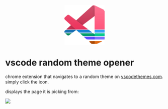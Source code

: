 <img src="icons/icon128.png" style="margin:auto;display:block">

# vscode random theme opener
chrome extension that navigates to a random theme on [vscodethemes.com](https://vscodethemes.com/). simply click the icon.

displays the page it is picking from:

![](https://i.imgur.com/2r4G2x6.png)